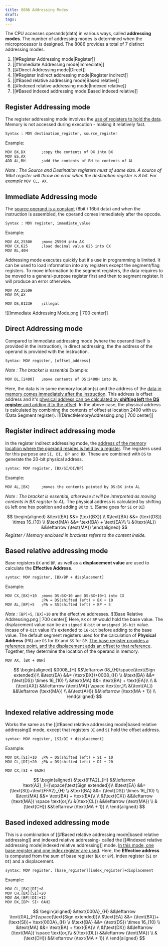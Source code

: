 ```yaml
---
title: 8086 Addressing Modes
draft:
tags:
---
```

The CPU accesses operands(data) in various ways, called **addressing modes**. The number of addressing modes is determined when the microprocessor is designed. The 8086 provides a total of 7 distinct addressing modes.
1. [[#Register Addressing mode|Register]]
2. [[#Immediate Addressing mode|Immediate]]
3. [[#Direct Addressing mode|Direct]]
4. [[#Register indirect addressing mode|Register indirect]]
5. [[#Based relative addressing mode|Based relative]]
6. [[#Indexed relative addressing mode|Indexed relative]]
7. [[#Based indexed addressing mode|Based indexed relative]]


## Register Addressing mode
The register addressing mode involves the <u>use of registers to hold the data</u>. Memory is not accessed during execution - making it relatively fast.
```
Syntax : MOV destination_register, source_register
```
Example:
```
MOV BX,DX       ;copy the contents of DX into BX
MOV ES,AX
ADD AL,BH       ;add the contents of BH to contents of AL
```
*Note : The Source and Destination registers must of same size. A source of 16bit register will throw an error when the destination register is 8 bit. For example* `MOV CL, AX`.

## Immediate Addressing mode
The <u>source operand is a constant</u> (8bit / 16bit data) and when the instruction is assembled, the operand comes immediately after the opcode. 
```
Syntax : MOV register, immediate_value
```
Example:
```
MOV AX,2550H    ;move 2550H into AX
MOV CX,625      ;load decimal value 625 into CX
MOV BL,40H
```
Addressing mode executes quickly but it's use in programming is limited. It can be used to load information into any registers except the segment/flag registers.
To move information to the segment registers, the data requires to be moved to a general-purpose register first and then to segment register. It will produce an error otherwise.
```
MOV AX,2550H
MOV DS,AX

MOV DS,0123H    ;illegal
```
![[Immediate Addressing Mode.png | 700 center]]
## Direct Addressing mode
 Compared to Immediate addressing mode (where the operand itself is provided in the instruction), in direct addressing, the the address of the operand is provided with the instruction.
```
Syntax: MOV register, [offset_address]
```
*Note : The bracket is essential*
Example:
```
MOV DL,[2400]   ;move contents of DS:2400H into DL
```
Here, the data is in some memory location(s) and the address of the <u>data in memory comes immediately after the instruction</u>. This address is offset address and it's <u>physical address can be calculated by <b>shifting left</b> the <b>DS register</b> and adding it to the offset</u>. In the above case, the physical address is calculated by combining the contents of offset at location 2400 with `DS` (Data Segment register). 
![[DirectMemoryAddressing.png | 700 center]]

## Register indirect addressing mode
In the register indirect addressing mode, the <u>address of the memory location where the operand resides is held by a register</u>. The registers used for this purpose are `SI, DI, BP and BX`. These are combined with `DS` to generate the 20-bit physical address.
```
syntax: MOV register, [BX/SI/DI/BP]
```
Example:
```
MOV AL,[BX]     ;moves the contents pointed by DS:BX into AL
```
*Note : The bracket is essential, otherwise it will be interpreted as moving contents in BX register to AL.*
The physical address is calculated by shifting `DS` left one hex position and adding `BX` to it. (Same goes for `SI` or `DI`)

$$
\begin{aligned}
&\text{EA} &&= (\text{BX}) \\
&\text{BA} &&= (\text{DS}) \times 16_{10} \\
&\text{MA} &&= \text{BA} + \text{EA}\\
\\
&(\text{AL}) &&\leftarrow (\text{MA}) 
\end{aligned}
$$
*Register / Memory enclosed in brackets refers to the content inside.*

## Based relative addressing mode
Base registers `BX` and `BP`, as well as a **displacement value** are used to calculate the **Effective Address**. 
```
syntax: MOV register, [BX/BP + displacement]
```
Example:
```
MOV CX,[BX]+10  ;move DS:BX+10 and DS:BX+10+1 into CX
                ;PA = DS(shifted left) + BX + 10
MOV AL,[BP]+5   ;PA = SS(shifted left) + BP + 5
```
*Note :* `[BP]+5`, `[BX]+10` are the effective addresses.
![[Base Relative Addressing.png | 700 center]]
Here, `BX` or `BP` would hold the base value. The displacement value can be an `signed 8-bit` or `unsigned 16-bit` value. Incase of `8-bit` value it's extended to `16-bit` before adding to the base value. The default segment registers used for the calculation of **Physical Address** (PA) are `DS` for `BX` and `SS` for `BP`. <u>The base register provides a reference point, and the displacement adds an offset to that reference</u>. Together, they determine the location of the operand in memory. 
```
MOV AX, [BX + 08H]
```
$$
\begin{aligned}
&0008_{H} &&\leftarrow 08_{H}\space(\text{Sign extended})\\
&\text{EA} &&= (\text{BX})+0008_{H} \\
&\text{BA} &&= (\text{DS}) \times 16_{10} \\
&\text{MA} &&= \text{BA} + \text{EA}\\
\\
&(\text{AX}) &&\leftarrow (\text{MA}) \space \text{or,}\\
&(\text{AL}) &&\leftarrow (\text{MA}) \\
&(\text{AH}) &&\leftarrow (\text{MA + 1}) \\
\end{aligned}
$$


## Indexed relative addressing mode
Works the same as the [[#Based relative addressing mode|based relative addressing]] mode, except that registers `DI` and `SI` hold the offset address.
```
syntax: MOV register, [SI/DI + displacement]
```
Example:
```
MOV DX,[SI]+10  ;PA = DS(shifted left) + SI + 10
MOV CL,[DI]+20  ;PA = DS(shifted left) + D1 + 20

MOV CX,[SI + 0A2H]
```
$$
\begin{aligned}
&\text{FFA2}_{H} &&\leftarrow \text{A2}_{H}\space(\text{Sign extended})\\
&\text{EA} &&= (\text{SI})+\text{FFA2}_{H} \\
&\text{BA} &&= (\text{DS}) \times 16_{10} \\
&\text{MA} &&= \text{BA} + \text{EA}\\
\\
&(\text{CX}) &&\leftarrow (\text{MA}) \space \text{or,}\\
&(\text{CL}) &&\leftarrow (\text{MA}) \\
&(\text{CH}) &&\leftarrow (\text{MA + 1}) \\
\end{aligned}
$$
## Based indexed addressing mode
This is a combination of [[#Based relative addressing mode|based relative addressing]] and indexed relative addressing- called the [[#Indexed relative addressing mode|indexed relative addressing]] mode. <u>In this mode, one base register and one index register are used</u>. Here, the **Effective address** is computed from the sum of base register (`BX` or `BP`), index register (`SI` or `DI`) and a displacement.
```
syntax: MOV register, [base_register][index_register]+displacement
```
Example:
```
MOV CL,[BX][DI]+8
MOV CH,[BX][SI]+20
MOV AH,[BP][DI]+12
MOV DX,[BP+ SI+ 0AH]
```
$$
\begin{aligned}
&\text{000A}_{H} &&\leftarrow \text{0A}_{H}\space(\text{Sign extended})\\
&\text{EA} &&= (\text{BX})+ (\text{SI})+ \text{000A}_{H} \\
&\text{BA} &&= (\text{DS}) \times 16_{10} \\
&\text{MA} &&= \text{BA} + \text{EA}\\
\\
&(\text{DX}) &&\leftarrow (\text{MA}) \space \text{or,}\\
&(\text{DL}) &&\leftarrow (\text{MA}) \\
&(\text{DH}) &&\leftarrow (\text{MA + 1}) \\
\end{aligned}
$$
